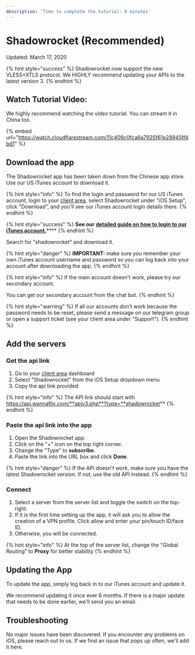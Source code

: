 ```yaml
---
description: 'Time to complete the tutorial: 8 minutes'
---
```


# Shadowrocket \(Recommended\)

Updated: March 17, 2020

{% hint style="success" %}
Shadowrocket now support the new VLESS+XTLS protocol. We HIGHLY recommend updating your APIs to the latest version 3.
{% endhint %}

## Watch Tutorial Video:

We highly recommend watching the video tutorial. You can stream it in China too.

{% embed url="https://watch.cloudflarestream.com/11c409c0fca6a7925f61e28945ff4bd1" %}

## Download the app

The Shadowrocket app has been taken down from the Chinese app store. Use our US iTunes account to download it.

{% hint style="info" %}
To find the login and password for our US iTunes account, login to your [client area](https://wannaflix.com/clientarea.php), select Shadowrocket under "iOS Setup", click "Download", and you'll see our iTunes account login details there.
{% endhint %}

{% hint style="success" %}
**See our** [**detailed guide on how to login to our iTunes account.**](../switching-itunes-account.md)\*\*\*\*
{% endhint %}

Search for "shadowrocket" and download it.

{% hint style="danger" %}
**IMPORTANT:** make sure you remember your own iTunes account username and password so you can log back into your account after downloading the app.
{% endhint %}

{% hint style="info" %}
If the main account doesn't work, please try our secondary account. 

You can get our secondary account from the chat bot.
{% endhint %}

{% hint style="warning" %}
If all our accounts don't work because the password needs to be reset, please send a message on our telegram group  or open a support ticket \(see your client area under "Support"\).
{% endhint %}

## Add the servers

### Get the api link

1. Go to your [client area](https://wannaflix.com/clientarea.php) dashboard
2. Select "Shadowrocket" from the iOS Setup dropdown menu
3. Copy the api link provided 

{% hint style="info" %}
The API link should start with https://api.wannaflix.com/**apiv3.php**?type=**shadowrocket**
{% endhint %}

### Paste the api link into the app

1. Open the Shadowrocket app.
2. Click on the "+" icon on the top right corner.
3. Change the "Type" to **subscribe**.
4. Paste the link into the URL box and click **Done**.

{% hint style="danger" %}
If the API doesn't work, make sure you have the latest Shadowrocket version. If not, use the old API instead.
{% endhint %}

### **Connect**

1. Select a server from the server list and toggle the switch on the top-right.
2. If it is the first time setting up the app, it will ask you to allow the creation of a VPN profile. Click allow and enter your pin/touch ID/face ID.
3. Otherwise, you will be connected.

{% hint style="info" %}
At the top of the server list, change the "Global Routing" to **Proxy** for better stability
{% endhint %}

## Updating the App

To update the app, simply log back in to our iTunes account and update it. 

We recommend updating it once ever 6 months. If there is a major update that needs to be done earlier, we'll send you an email.

## Troubleshooting

No major issues have been discovered. If you encounter any problems on iOS, please reach out to us. If we find an issue that pops up often, we'll add it here.

